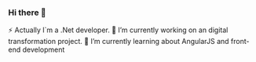 ### Hi there 👋

<!--
**thallesbruno/thallesbruno** is a ✨ _special_ ✨ repository because its `README.md` (this file) appears on your GitHub profile.

Here are some ideas to get you started:

- 🔭 I’m currently working on ...
- 🌱 I’m currently learning about Angular JS and front-end development
- 👯 I’m looking to collaborate on ...
- 🤔 I’m looking for help with ...
- 💬 Ask me about ...
- 📫 How to reach me: ...
- 😄 Pronouns: ...
- ⚡ Fun fact: ...
-->
⚡ Actually I`m a .Net developer.
🔭 I’m currently working on an digital transformation project.
🌱 I’m currently learning about AngularJS and front-end development
